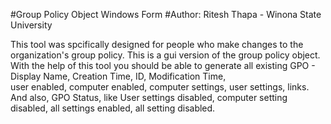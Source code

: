 #Group Policy Object Windows Form
#Author: Ritesh Thapa - Winona State University 

This tool was spcifically designed for people who make changes to the organization's group policy. This is a gui version of the group policy
object. With the help of this tool you should be able to generate all existing GPO - Display Name, Creation Time, ID, Modification Time, \
user enabled, computer enabled, computer settings, user settings, links. And also, GPO Status, like User settings disabled, computer setting
disabled, all settings enabled, all setting disabled.

